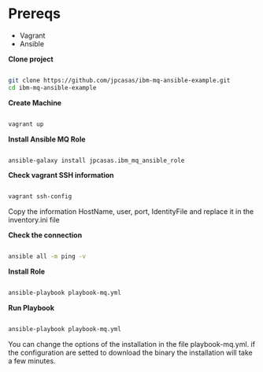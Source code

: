 # Prereqs

- Vagrant
- Ansible

**Clone project**

```bash

git clone https://github.com/jpcasas/ibm-mq-ansible-example.git
cd ibm-mq-ansible-example

```

**Create Machine**

```bash

vagrant up 

```

**Install Ansible MQ Role**

```bash

ansible-galaxy install jpcasas.ibm_mq_ansible_role 


```

**Check vagrant SSH information**

```bash

vagrant ssh-config

```

Copy the information HostName, user, port, IdentityFile and replace it in the inventory.ini file

**Check the connection**

```bash

ansible all -m ping -v

```

**Install Role**

```bash

ansible-playbook playbook-mq.yml

```
**Run Playbook**

```bash

ansible-playbook playbook-mq.yml

```

You can change the options of the installation in the file playbook-mq.yml. if the configuration are setted to download the binary the installation will take a few minutes.

